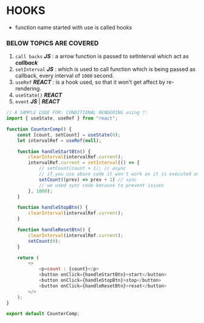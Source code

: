 # HOOKS

- function name started with use is called hooks

### BELOW TOPICS ARE COVERED

1. `call backs` ***JS*** : a arrow function is passed to setInterval which act as ***callback***
2. `setInterval` ***JS*** : which is used to call function which is being passed as callback, every interval of `1000` second.
3. `useRef` ***REACT*** : is a hook used, so that it won't get affect by re-rendering.
4. `useState()` ***REACT***
5. `event` ***JS*** | ***REACT***

```javascript
// A SAMPLE CODE FOR: CONDITIONAL RENDERING using ?:
import { useState, useRef } from "react";

function CounterComp() {
    const [count, setCount] = useState(0);
    let intervalRef = useRef(null);

    function handleStartBtn() {
        clearInterval(intervalRef.current);
        intervalRef.current = setInterval(() => {
            // setCount(count + 1); // async 
            // if you use above code it won't work as it is executed asynchronously 
            setCount((prev) => prev + 1) // sync 
            // we used sync code because to prevent issues
        }, 1000);
    }

    function handleStopBtn() {
        clearInterval(intervalRef.current);
    }

    function handleResetBtn() {
        clearInterval(intervalRef.current);
        setCount(0);
    }

    return (
        <>
            <p>count : {count}</p>
            <button onClick={handleStartBtn}>start</button>
            <button onClick={handleStopBtn}>stop</button>
            <button onClick={handleResetBtn}>reset</button>
        </>
    );
}

export default CounterComp;
```
